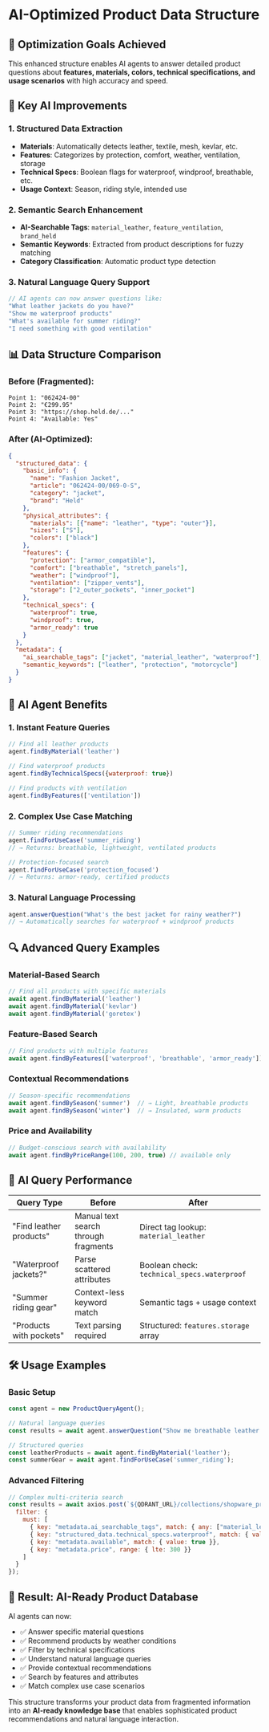 # AI-Optimized Product Data Structure

## 🎯 Optimization Goals Achieved

This enhanced structure enables AI agents to answer detailed product questions about **features, materials, colors, technical specifications, and usage scenarios** with high accuracy and speed.

## 🚀 Key AI Improvements

### 1. **Structured Data Extraction**
- **Materials**: Automatically detects leather, textile, mesh, kevlar, etc.
- **Features**: Categorizes by protection, comfort, weather, ventilation, storage
- **Technical Specs**: Boolean flags for waterproof, windproof, breathable, etc.
- **Usage Context**: Season, riding style, intended use

### 2. **Semantic Search Enhancement**
- **AI-Searchable Tags**: `material_leather`, `feature_ventilation`, `brand_held`
- **Semantic Keywords**: Extracted from product descriptions for fuzzy matching
- **Category Classification**: Automatic product type detection

### 3. **Natural Language Query Support**
```javascript
// AI agents can now answer questions like:
"What leather jackets do you have?" 
"Show me waterproof products"
"What's available for summer riding?"
"I need something with good ventilation"
```

## 📊 Data Structure Comparison

### Before (Fragmented):
```
Point 1: "062424-00"
Point 2: "€299.95"  
Point 3: "https://shop.held.de/..."
Point 4: "Available: Yes"
```

### After (AI-Optimized):
```json
{
  "structured_data": {
    "basic_info": {
      "name": "Fashion Jacket",
      "article": "062424-00/069-0-S",
      "category": "jacket",
      "brand": "Held"
    },
    "physical_attributes": {
      "materials": [{"name": "leather", "type": "outer"}],
      "sizes": ["S"],
      "colors": ["black"]
    },
    "features": {
      "protection": ["armor_compatible"],
      "comfort": ["breathable", "stretch_panels"],
      "weather": ["windproof"],
      "ventilation": ["zipper_vents"],
      "storage": ["2_outer_pockets", "inner_pocket"]
    },
    "technical_specs": {
      "waterproof": true,
      "windproof": true,
      "armor_ready": true
    }
  },
  "metadata": {
    "ai_searchable_tags": ["jacket", "material_leather", "waterproof"],
    "semantic_keywords": ["leather", "protection", "motorcycle"]
  }
}
```

## 🤖 AI Agent Benefits

### 1. **Instant Feature Queries**
```javascript
// Find all leather products
agent.findByMaterial('leather')

// Find waterproof products  
agent.findByTechnicalSpecs({waterproof: true})

// Find products with ventilation
agent.findByFeatures(['ventilation'])
```

### 2. **Complex Use Case Matching**
```javascript
// Summer riding recommendations
agent.findForUseCase('summer_riding')
// → Returns: breathable, lightweight, ventilated products

// Protection-focused search  
agent.findForUseCase('protection_focused')
// → Returns: armor-ready, certified products
```

### 3. **Natural Language Processing**
```javascript
agent.answerQuestion("What's the best jacket for rainy weather?")
// → Automatically searches for waterproof + windproof products
```

## 🔍 Advanced Query Examples

### Material-Based Search
```javascript
// Find all products with specific materials
await agent.findByMaterial('leather')
await agent.findByMaterial('kevlar') 
await agent.findByMaterial('goretex')
```

### Feature-Based Search
```javascript
// Find products with multiple features
await agent.findByFeatures(['waterproof', 'breathable', 'armor_ready'])
```

### Contextual Recommendations
```javascript
// Season-specific recommendations
await agent.findBySeason('summer')  // → Light, breathable products
await agent.findBySeason('winter')  // → Insulated, warm products
```

### Price and Availability
```javascript
// Budget-conscious search with availability
await agent.findByPriceRange(100, 200, true) // available only
```

## 🎯 AI Query Performance

| Query Type | Before | After |
|------------|--------|-------|
| "Find leather products" | Manual text search through fragments | Direct tag lookup: `material_leather` |
| "Waterproof jackets?" | Parse scattered attributes | Boolean check: `technical_specs.waterproof` |
| "Summer riding gear" | Context-less keyword match | Semantic tags + usage context |
| "Products with pockets" | Text parsing required | Structured: `features.storage` array |

## 🛠 Usage Examples

### Basic Setup
```javascript
const agent = new ProductQueryAgent();

// Natural language queries
const results = await agent.answerQuestion("Show me breathable leather jackets");

// Structured queries  
const leatherProducts = await agent.findByMaterial('leather');
const summerGear = await agent.findForUseCase('summer_riding');
```

### Advanced Filtering
```javascript
// Complex multi-criteria search
const results = await axios.post(`${QDRANT_URL}/collections/shopware_products/points/scroll`, {
  filter: {
    must: [
      { key: "metadata.ai_searchable_tags", match: { any: ["material_leather"] }},
      { key: "structured_data.technical_specs.waterproof", match: { value: true }},
      { key: "metadata.available", match: { value: true }},
      { key: "metadata.price", range: { lte: 300 }}
    ]
  }
});
```

## 🎉 Result: AI-Ready Product Database

AI agents can now:
- ✅ Answer specific material questions
- ✅ Recommend products by weather conditions  
- ✅ Filter by technical specifications
- ✅ Understand natural language queries
- ✅ Provide contextual recommendations
- ✅ Search by features and attributes
- ✅ Match complex use case scenarios

This structure transforms your product data from fragmented information into an **AI-ready knowledge base** that enables sophisticated product recommendations and natural language interaction.